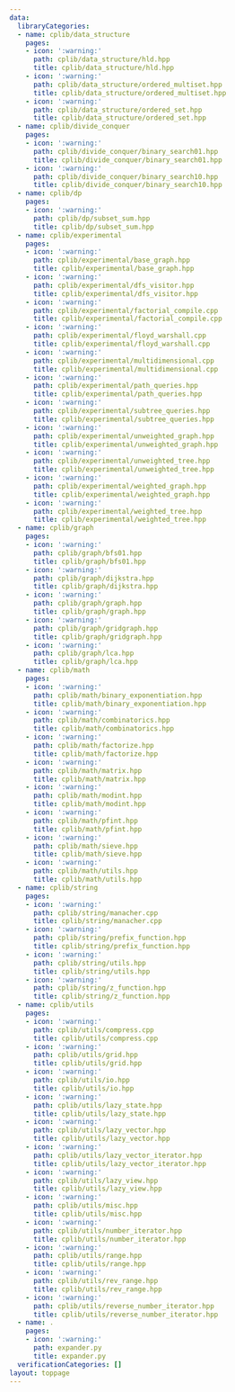 ```yaml
---
data:
  libraryCategories:
  - name: cplib/data_structure
    pages:
    - icon: ':warning:'
      path: cplib/data_structure/hld.hpp
      title: cplib/data_structure/hld.hpp
    - icon: ':warning:'
      path: cplib/data_structure/ordered_multiset.hpp
      title: cplib/data_structure/ordered_multiset.hpp
    - icon: ':warning:'
      path: cplib/data_structure/ordered_set.hpp
      title: cplib/data_structure/ordered_set.hpp
  - name: cplib/divide_conquer
    pages:
    - icon: ':warning:'
      path: cplib/divide_conquer/binary_search01.hpp
      title: cplib/divide_conquer/binary_search01.hpp
    - icon: ':warning:'
      path: cplib/divide_conquer/binary_search10.hpp
      title: cplib/divide_conquer/binary_search10.hpp
  - name: cplib/dp
    pages:
    - icon: ':warning:'
      path: cplib/dp/subset_sum.hpp
      title: cplib/dp/subset_sum.hpp
  - name: cplib/experimental
    pages:
    - icon: ':warning:'
      path: cplib/experimental/base_graph.hpp
      title: cplib/experimental/base_graph.hpp
    - icon: ':warning:'
      path: cplib/experimental/dfs_visitor.hpp
      title: cplib/experimental/dfs_visitor.hpp
    - icon: ':warning:'
      path: cplib/experimental/factorial_compile.cpp
      title: cplib/experimental/factorial_compile.cpp
    - icon: ':warning:'
      path: cplib/experimental/floyd_warshall.cpp
      title: cplib/experimental/floyd_warshall.cpp
    - icon: ':warning:'
      path: cplib/experimental/multidimensional.cpp
      title: cplib/experimental/multidimensional.cpp
    - icon: ':warning:'
      path: cplib/experimental/path_queries.hpp
      title: cplib/experimental/path_queries.hpp
    - icon: ':warning:'
      path: cplib/experimental/subtree_queries.hpp
      title: cplib/experimental/subtree_queries.hpp
    - icon: ':warning:'
      path: cplib/experimental/unweighted_graph.hpp
      title: cplib/experimental/unweighted_graph.hpp
    - icon: ':warning:'
      path: cplib/experimental/unweighted_tree.hpp
      title: cplib/experimental/unweighted_tree.hpp
    - icon: ':warning:'
      path: cplib/experimental/weighted_graph.hpp
      title: cplib/experimental/weighted_graph.hpp
    - icon: ':warning:'
      path: cplib/experimental/weighted_tree.hpp
      title: cplib/experimental/weighted_tree.hpp
  - name: cplib/graph
    pages:
    - icon: ':warning:'
      path: cplib/graph/bfs01.hpp
      title: cplib/graph/bfs01.hpp
    - icon: ':warning:'
      path: cplib/graph/dijkstra.hpp
      title: cplib/graph/dijkstra.hpp
    - icon: ':warning:'
      path: cplib/graph/graph.hpp
      title: cplib/graph/graph.hpp
    - icon: ':warning:'
      path: cplib/graph/gridgraph.hpp
      title: cplib/graph/gridgraph.hpp
    - icon: ':warning:'
      path: cplib/graph/lca.hpp
      title: cplib/graph/lca.hpp
  - name: cplib/math
    pages:
    - icon: ':warning:'
      path: cplib/math/binary_exponentiation.hpp
      title: cplib/math/binary_exponentiation.hpp
    - icon: ':warning:'
      path: cplib/math/combinatorics.hpp
      title: cplib/math/combinatorics.hpp
    - icon: ':warning:'
      path: cplib/math/factorize.hpp
      title: cplib/math/factorize.hpp
    - icon: ':warning:'
      path: cplib/math/matrix.hpp
      title: cplib/math/matrix.hpp
    - icon: ':warning:'
      path: cplib/math/modint.hpp
      title: cplib/math/modint.hpp
    - icon: ':warning:'
      path: cplib/math/pfint.hpp
      title: cplib/math/pfint.hpp
    - icon: ':warning:'
      path: cplib/math/sieve.hpp
      title: cplib/math/sieve.hpp
    - icon: ':warning:'
      path: cplib/math/utils.hpp
      title: cplib/math/utils.hpp
  - name: cplib/string
    pages:
    - icon: ':warning:'
      path: cplib/string/manacher.cpp
      title: cplib/string/manacher.cpp
    - icon: ':warning:'
      path: cplib/string/prefix_function.hpp
      title: cplib/string/prefix_function.hpp
    - icon: ':warning:'
      path: cplib/string/utils.hpp
      title: cplib/string/utils.hpp
    - icon: ':warning:'
      path: cplib/string/z_function.hpp
      title: cplib/string/z_function.hpp
  - name: cplib/utils
    pages:
    - icon: ':warning:'
      path: cplib/utils/compress.cpp
      title: cplib/utils/compress.cpp
    - icon: ':warning:'
      path: cplib/utils/grid.hpp
      title: cplib/utils/grid.hpp
    - icon: ':warning:'
      path: cplib/utils/io.hpp
      title: cplib/utils/io.hpp
    - icon: ':warning:'
      path: cplib/utils/lazy_state.hpp
      title: cplib/utils/lazy_state.hpp
    - icon: ':warning:'
      path: cplib/utils/lazy_vector.hpp
      title: cplib/utils/lazy_vector.hpp
    - icon: ':warning:'
      path: cplib/utils/lazy_vector_iterator.hpp
      title: cplib/utils/lazy_vector_iterator.hpp
    - icon: ':warning:'
      path: cplib/utils/lazy_view.hpp
      title: cplib/utils/lazy_view.hpp
    - icon: ':warning:'
      path: cplib/utils/misc.hpp
      title: cplib/utils/misc.hpp
    - icon: ':warning:'
      path: cplib/utils/number_iterator.hpp
      title: cplib/utils/number_iterator.hpp
    - icon: ':warning:'
      path: cplib/utils/range.hpp
      title: cplib/utils/range.hpp
    - icon: ':warning:'
      path: cplib/utils/rev_range.hpp
      title: cplib/utils/rev_range.hpp
    - icon: ':warning:'
      path: cplib/utils/reverse_number_iterator.hpp
      title: cplib/utils/reverse_number_iterator.hpp
  - name: .
    pages:
    - icon: ':warning:'
      path: expander.py
      title: expander.py
  verificationCategories: []
layout: toppage
---
```

